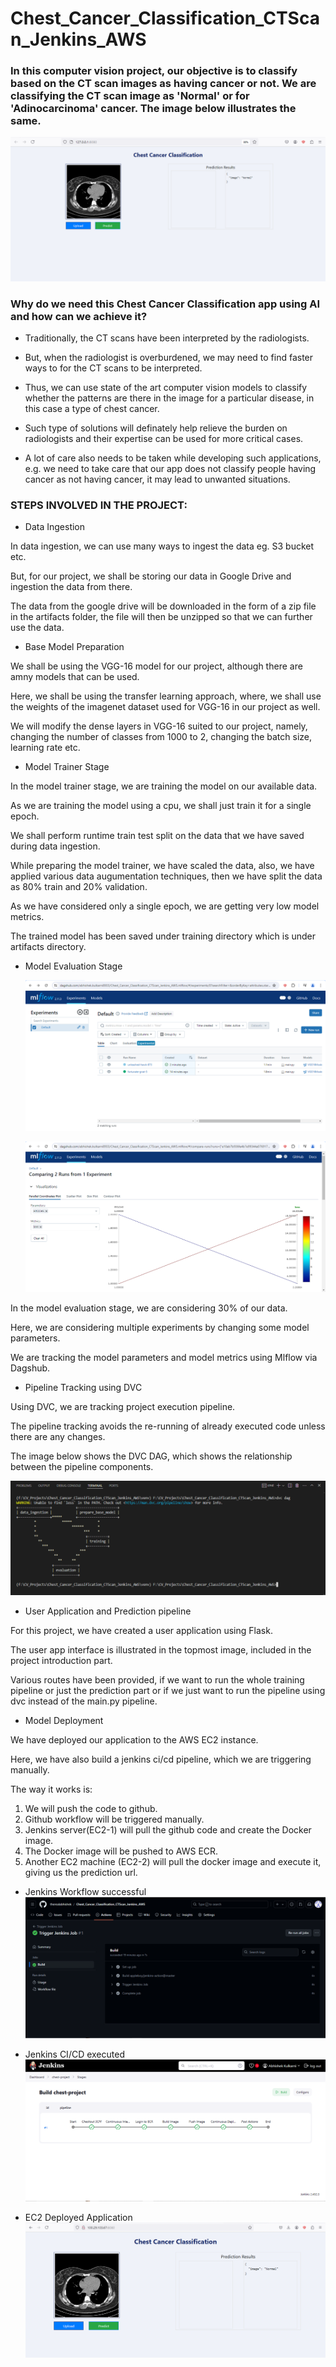 # Chest_Cancer_Classification_CTScan_Jenkins_AWS

### In this computer vision project, our objective is to classify based on the CT scan images as having cancer or not. We are classifying the CT scan image as 'Normal' or for 'Adinocarcinoma' cancer. The image below illustrates the same.

![Local Deploy](https://github.com/therealabhishek/Chest_Cancer_Classification_CTScan_Jenkins_AWS/blob/main/cc_assets/local_deploy.PNG)

### Why do we need this Chest Cancer Classification app using AI and how can we achieve it?

- Traditionally, the CT scans have been interpreted by the radiologists.

- But, when the radiologist is overburdened, we may need to find faster ways to for the CT scans to be interpreted.

- Thus, we can use state of the art computer vision models to classify whether the patterns are there in the image for a particular disease, in this case a type of chest cancer.

- Such type of solutions will definately help relieve the burden on radiologists and their expertise can be used for more critical cases.

- A lot of care also needs to be taken while developing such applications, e.g. we need to take care that our app does not classify people having cancer as not having cancer, it may lead to unwanted situations.

### STEPS INVOLVED IN THE PROJECT:

- Data Ingestion

In data ingestion, we can use many ways to ingest the data eg. S3 bucket etc. 

But, for our project, we shall be storing our data in Google Drive and ingestion the data from there.

The data from the google drive will be downloaded in the form of a zip file in the artifacts folder, the file will then be unzipped so that we can further use the data.


- Base Model Preparation

We shall be using the VGG-16 model for our project, although there are amny models that can be used.

Here, we shall be using the transfer learning approach, where, we shall use the weights of the imagenet dataset used for VGG-16 in our project as well.

We will modify the dense layers in VGG-16 suited to our project, namely, changing the number of classes from 1000 to 2, changing the batch size, learning rate etc.


- Model Trainer Stage

In the model trainer stage, we are training the model on our available data. 

As we are training the model using a cpu, we shall just train it for a single epoch.

We shall perform runtime train test split on the data that we have saved during data ingestion.

While preparing the model trainer, we have scaled the data, also, we have applied various data augumentation techniques, then we have split the data as 80% train and 20% validation. 

As we have considered only a single epoch, we are getting very low model metrics.

The trained model has been saved under training directory which is under artifacts directory.


- Model Evaluation Stage

  ![Model Evaluation](https://github.com/therealabhishek/Chest_Cancer_Classification_CTScan_Jenkins_AWS/blob/main/cc_assets/dagshub_mlflow_1.PNG)

  ![Model Evaluation](https://github.com/therealabhishek/Chest_Cancer_Classification_CTScan_Jenkins_AWS/blob/main/cc_assets/dagshub_mlflow_2.PNG)


In the model evaluation stage, we are considering 30% of our data.

Here, we are considering multiple experiments by changing some model parameters.

We are tracking the model parameters and model metrics using Mlflow via Dagshub.

- Pipeline Tracking using DVC

Using DVC, we are tracking project execution pipeline.

The pipeline tracking avoids the re-running of already executed code unless there are any changes.

The image below shows the DVC DAG, which shows the relationship between the pipeline components.

  ![Pipeline Tracking](https://github.com/therealabhishek/Chest_Cancer_Classification_CTScan_Jenkins_AWS/blob/main/cc_assets/dvcdag.PNG)


- User Application and Prediction pipeline

For this project, we have created a user application using Flask.

The user app interface is illustrated in the topmost image, included in the project introduction part.

Various routes have been provided, if we want to run the whole training pipeline or just the prediction part or if we just want to run the pipeline using dvc instead of the main.py pipeline.

- Model Deployment

We have deployed our application to the AWS EC2 instance.

Here, we have also build a jenkins ci/cd pipeline, which we are triggering manually.

The way it works is:

1. We will push the code to github.
2. Github workflow will be triggered manually.
3. Jenkins server(EC2-1) will pull the github code and create the Docker image.
4. The Docker image will be pushed to AWS ECR.
5. Another EC2 machine (EC2-2) will pull the docker image and execute it, giving us the prediction url.

- Jenkins Workflow successful
  ![jenkinsw](https://github.com/therealabhishek/Chest_Cancer_Classification_CTScan_Jenkins_AWS/blob/main/cc_assets/jenkins_trigger.PNG)

- Jenkins CI/CD executed
  ![jenkinsp](https://github.com/therealabhishek/Chest_Cancer_Classification_CTScan_Jenkins_AWS/blob/main/cc_assets/jenkins_pipeline.PNG)

- EC2 Deployed Application
  ![EC2](https://github.com/therealabhishek/Chest_Cancer_Classification_CTScan_Jenkins_AWS/blob/main/cc_assets/ec2_deploy.PNG)

